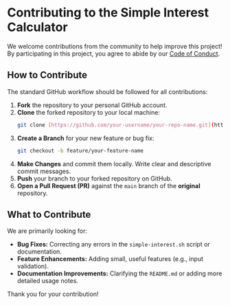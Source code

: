 # Contributing to the Simple Interest Calculator

We welcome contributions from the community to help improve this project! By participating in this project, you agree to abide by our [Code of Conduct](CODE_OF_CONDUCT.md).

## How to Contribute

The standard GitHub workflow should be followed for all contributions:

1.  **Fork** the repository to your personal GitHub account.
2.  **Clone** the forked repository to your local machine:
    ```bash
    git clone [https://github.com/your-username/your-repo-name.git](https://github.com/your-username/your-repo-name.git)
    ```
3.  **Create a Branch** for your new feature or bug fix:
    ```bash
    git checkout -b feature/your-feature-name
    ```
4.  **Make Changes** and commit them locally. Write clear and descriptive commit messages.
5.  **Push** your branch to your forked repository on GitHub.
6.  **Open a Pull Request (PR)** against the `main` branch of the **original** repository.

## What to Contribute

We are primarily looking for:

* **Bug Fixes:** Correcting any errors in the `simple-interest.sh` script or documentation.
* **Feature Enhancements:** Adding small, useful features (e.g., input validation).
* **Documentation Improvements:** Clarifying the `README.md` or adding more detailed usage notes.

Thank you for your contribution!

